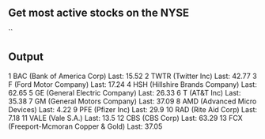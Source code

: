## Get most active stocks on the NYSE

``


## Output

1 BAC (Bank of America Corp) Last: 15.52
2 TWTR (Twitter Inc) Last: 42.77
3 F (Ford Motor Company) Last: 17.24
4 HSH (Hillshire Brands Company) Last: 62.65
5 GE (General Electric Company) Last: 26.33
6 T (AT&T Inc) Last: 35.38
7 GM (General Motors Company) Last: 37.09
8 AMD (Advanced Micro Devices) Last: 4.22
9 PFE (Pfizer Inc) Last: 29.9
10 RAD (Rite Aid Corp) Last: 7.18
11 VALE (Vale S.A.) Last: 13.5
12 CBS (CBS Corp) Last: 63.29
13 FCX (Freeport-Mcmoran Copper & Gold) Last: 37.05

